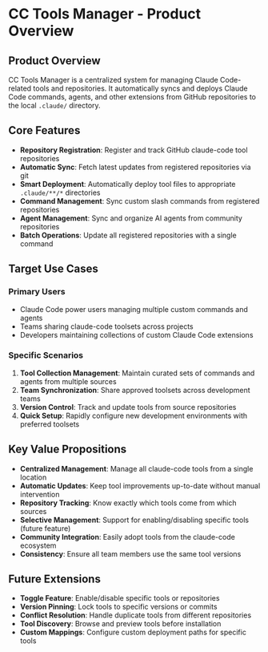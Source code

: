 # CC Tools Manager - Product Overview

## Product Overview

CC Tools Manager is a centralized system for managing Claude Code-related tools and repositories. It automatically syncs and deploys Claude Code commands, agents, and other extensions from GitHub repositories to the local `.claude/` directory.

## Core Features

- **Repository Registration**: Register and track GitHub claude-code tool repositories
- **Automatic Sync**: Fetch latest updates from registered repositories via git
- **Smart Deployment**: Automatically deploy tool files to appropriate `.claude/**/*` directories
- **Command Management**: Sync custom slash commands from registered repositories
- **Agent Management**: Sync and organize AI agents from community repositories
- **Batch Operations**: Update all registered repositories with a single command

## Target Use Cases

### Primary Users
- Claude Code power users managing multiple custom commands and agents
- Teams sharing claude-code toolsets across projects
- Developers maintaining collections of custom Claude Code extensions

### Specific Scenarios
1. **Tool Collection Management**: Maintain curated sets of commands and agents from multiple sources
2. **Team Synchronization**: Share approved toolsets across development teams
3. **Version Control**: Track and update tools from source repositories
4. **Quick Setup**: Rapidly configure new development environments with preferred toolsets

## Key Value Propositions

- **Centralized Management**: Manage all claude-code tools from a single location
- **Automatic Updates**: Keep tool improvements up-to-date without manual intervention
- **Repository Tracking**: Know exactly which tools come from which sources
- **Selective Management**: Support for enabling/disabling specific tools (future feature)
- **Community Integration**: Easily adopt tools from the claude-code ecosystem
- **Consistency**: Ensure all team members use the same tool versions

## Future Extensions

- **Toggle Feature**: Enable/disable specific tools or repositories
- **Version Pinning**: Lock tools to specific versions or commits
- **Conflict Resolution**: Handle duplicate tools from different repositories
- **Tool Discovery**: Browse and preview tools before installation
- **Custom Mappings**: Configure custom deployment paths for specific tools